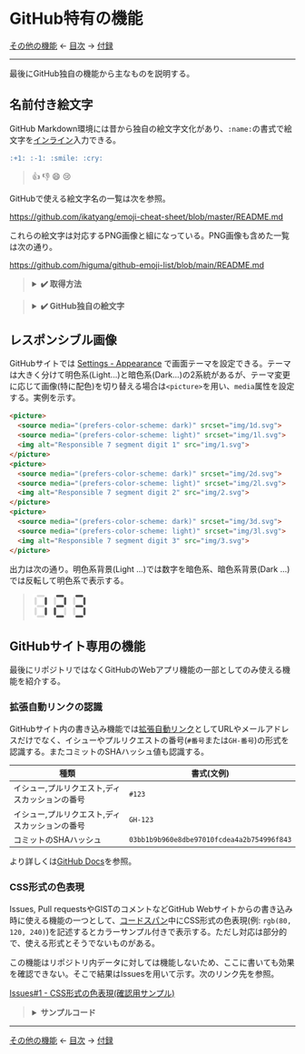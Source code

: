 # GitHub特有の機能

[その他の機能]
← [目次] →
[付録]

------------------------------------------------------------------------

最後にGitHub独自の機能から主なものを説明する。

## 名前付き絵文字

GitHub Markdown環境には昔から独自の絵文字文化があり、`:name:`の書式で絵文字を[インライン]入力できる。

```markdown
:+1: :-1: :smile: :cry:
```

> :+1: :-1: :smile: :cry:

GitHubで使える絵文字名の一覧は次を参照。

https://github.com/ikatyang/emoji-cheat-sheet/blob/master/README.md

これらの絵文字は対応するPNG画像と組になっている。PNG画像も含めた一覧は次の通り。

https://github.com/higuma/github-emoji-list/blob/main/README.md

> <details>
> <summary><strong>&#x2714;&#xFE0F; 取得方法</strong></summary>
> 
> 一覧はGitHub REST APIで取得できる。方法は次を参照(要GitHub token)。データはJSON形式。
> 
> https://docs.github.com/ja/rest/emojis
> 
> より単純に次のURLにアクセスしても取得可能(token不要)。
> 
> https://api.github.com/emojis
> </details>

> <details>
> <summary><strong>&#x2714;&#xFE0F; GitHub独自の絵文字</strong></summary>
> 
> 大部分はUnicodeの絵文字に対応しているが、中にはGitHub独自の絵文字もある。例えば次のような絵文字はGitHub独自で、Unicodeには対応する文字はない。
> 
> - `:atom:` → :atom:
> - `:electron:` → :electron:
> - `:octocat:` → :octocat:
> 
> 一覧は次を参照。
> 
> https://github.com/ikatyang/emoji-cheat-sheet/blob/master/README.md#github-custom-emoji
> </details>

## レスポンシブル画像

GitHubサイトでは [Settings - Appearance](https://github.com/settings/appearance) で画面テーマを設定できる。テーマは大きく分けて明色系(Light...)と暗色系(Dark...)の2系統があるが、テーマ変更に応じて画像(特に配色)を切り替える場合は`<picture>`を用い、`media`属性を設定する。実例を示す。

```markdown
<picture>
  <source media="(prefers-color-scheme: dark)" srcset="img/1d.svg">
  <source media="(prefers-color-scheme: light)" srcset="img/1l.svg">
  <img alt="Responsible 7 segment digit 1" src="img/1.svg">
</picture>
<picture>
  <source media="(prefers-color-scheme: dark)" srcset="img/2d.svg">
  <source media="(prefers-color-scheme: light)" srcset="img/2l.svg">
  <img alt="Responsible 7 segment digit 2" src="img/2.svg">
</picture>
<picture>
  <source media="(prefers-color-scheme: dark)" srcset="img/3d.svg">
  <source media="(prefers-color-scheme: light)" srcset="img/3l.svg">
  <img alt="Responsible 7 segment digit 3" src="img/3.svg">
</picture>
```

出力は次の通り。明色系背景(Light ...)では数字を暗色系、暗色系背景(Dark ...)では反転して明色系で表示する。

> <picture>
>   <source media="(prefers-color-scheme: dark)" srcset="img/1d.svg">
>   <source media="(prefers-color-scheme: light)" srcset="img/1l.svg">
>   <img alt="Responsible 7 segment digit 1" src="img/1.svg">
> </picture>
> <picture>
>   <source media="(prefers-color-scheme: dark)" srcset="img/2d.svg">
>   <source media="(prefers-color-scheme: light)" srcset="img/2l.svg">
>   <img alt="Responsible 7 segment digit 2" src="img/2.svg">
> </picture>
> <picture>
>   <source media="(prefers-color-scheme: dark)" srcset="img/3d.svg">
>   <source media="(prefers-color-scheme: light)" srcset="img/3l.svg">
>   <img alt="Responsible 7 segment digit 3" src="img/3.svg">
> </picture>

## GitHubサイト専用の機能

最後にリポジトリではなくGitHubのWebアプリ機能の一部としてのみ使える機能を紹介する。

### 拡張自動リンクの認識

GitHubサイト内の書き込み機能では[拡張自動リンク]としてURLやメールアドレスだけでなく、イシューやプルリクエストの番号(`#番号`または`GH-番号`)の形式を認識する。またコミットのSHAハッシュ値も認識する。

| 種類 | 書式(文例)|
| - | - |
| イシュー,プルリクエスト,ディスカッションの番号 | `#123` |
| イシュー,プルリクエスト,ディスカッションの番号 | `GH-123` |
| コミットのSHAハッシュ | `03bb1b9b960e8dbe97010fcdea4a2b754996f843` |

より詳しくは[GitHub Docs](https://docs.github.com/ja/get-started/writing-on-github/working-with-advanced-formatting/autolinked-references-and-urls)を参照。

### CSS形式の色表現

Issues, Pull requestsやGISTのコメントなどGitHub Webサイトからの書き込み時に使える機能の一つとして、[コードスパン]中にCSS形式の色表現(例: `rgb(80, 120, 240)`)を記述するとカラーサンプル付きで表示する。ただし対応は部分的で、使える形式とそうでないものがある。

この機能はリポジトリ内データに対しては機能しないため、ここに書いても効果を確認できない。そこで結果はIssuesを用いて示す。次のリンク先を参照。

[Issues#1 - CSS形式の色表現(確認用サンプル)](https://github.com/higuma/github-markdown-guide/issues/1)

> <details>
> <summary><strong>サンプルコード</strong></summary>
> 
> 上記Issuesで用いたコードは次の通り。
> 
> ```markdown
> | 表現 | 文例 | 判定 |
> | - | - | - |
> | RGB(16進3桁) | `#48A` | 無効 |
> | RGB(16進6桁大文字) | `#44CCAA` | 有効 |
> | RGB(16進6桁小文字) | `#eeaacc` | 有効 |
> | rgb関数(0-255) | `rgb(0, 240, 170)` | 有効 |
> | rgb関数(%) | `rgb(70%, 40%, 20%)` | 無効 |
> | rgba関数(0-255) | `rgba(120, 240, 170, 0.7)` | 有効 |
> | rgba関数(%) | `rgba(70%, 40%, 20%, 70%)` | 無効 |
> | hsl | `hsl(120, 70%, 50%)` | 有効 |
> | hsla | `hsl(120, 70%, 50%, 0.7)` | 有効 |
> | hsla(%) | `hsl(120, 70%, 50%, 70%)` | 無効 |
> | lch | `lch(29.2345% 44.2 27)` | 無効 |
> ```
> </details>

------------------------------------------------------------------------

[その他の機能]
← [目次] →
[付録]

[info文字列]: code-blocks.md#info文字列
[インライン]: inlines.md
[コードスパン]: code-spans.md
[コードブロック]: code-blocks.md
[その他の機能]: other-features.md
[拡張自動リンク]: links.md#拡張自動リンク
[目次]: index.md#github-specific
[付録]: appendices.md
